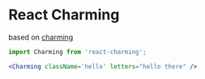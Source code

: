 # React Charming

based on [charming](https://github.com/yuanqing/charming)

```jsx
import Charming from 'react-charming';

<Charming className='hello' letters="hello there" />
```
